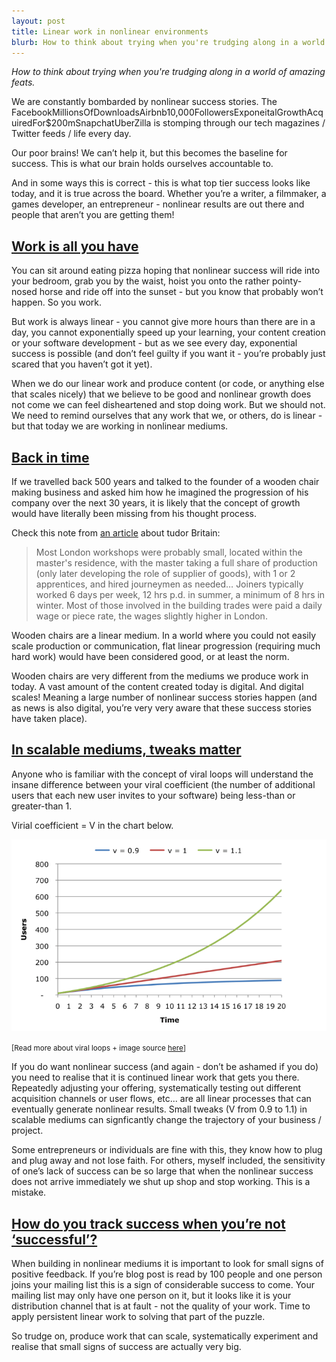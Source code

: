 ```yaml
---
layout: post
title: Linear work in nonlinear environments 
blurb: How to think about trying when you're trudging along in a world of amazing feats.
---
```

<i>How to think about trying when you're trudging along in a world of amazing feats.</i>

We are constantly bombarded by nonlinear success stories. The FacebookMillionsOfDownloadsAirbnb10,000FollowersExponeitalGrowthAcquiredFor$200mSnapchatUberZilla is stomping through our tech magazines / Twitter feeds / life every day.

Our poor brains! We can’t help it, but this becomes the baseline for success. This is what our brain holds ourselves accountable to.

And in some ways this is correct - this is what top tier success looks like today, and it is true across the board. Whether you’re a writer, a filmmaker, a games developer, an entrepreneur - nonlinear results are out there and people that aren’t you are getting them!

<h2><u>Work is all you have</u></h2>

You can sit around eating pizza hoping that nonlinear success will ride into your bedroom, grab you by the waist, hoist you onto the rather pointy-nosed horse and ride off into the sunset - but you know that probably won’t happen. So you work.

But work is always linear - you cannot give more hours than there are in a day, you cannot exponentially speed up your learning, your content creation or your software development - but as we see every day, exponential success is possible (and don’t feel guilty if you want it - you’re probably just scared that you haven’t got it yet).

When we do our linear work and produce content (or code, or anything else that scales nicely) that we believe to be good and nonlinear growth does not come we can feel disheartened and stop doing work. But we should not. We need to remind ourselves that any work that we, or others, do is linear - but that today we are working in nonlinear mediums. 

<h2><u>Back in time</u></h2>

If we travelled back 500 years and talked to the founder of a wooden chair making business and asked him how he imagined the progression of his company over the next 30 years, it is likely that the concept of growth would have literally been missing from his thought process. 

Check this note from <a href="http://www.npg.org.uk/research/programmes/making-art-in-tudor-britain/workshops/workshop-2-abstract-4.php" target="_blank">an article</a> about tudor Britain:

>Most London workshops were probably small, located within the master's residence, with the master taking a full share of production (only later developing the role of supplier of goods), with 1 or 2 apprentices, and hired journeymen as needed… Joiners typically worked 6 days per week, 12 hrs p.d. in summer, a minimum of 8 hrs in winter. Most of those involved in the building trades were paid a daily wage or piece rate, the wages slightly higher in London.  

Wooden chairs are a linear medium. In a world where you could not easily scale production or communication, flat linear progression (requiring much hard work) would have been considered good, or at least the norm.

Wooden chairs are very different from the mediums we produce work in today. A vast amount of the content created today is digital. And digital scales! Meaning a large number of nonlinear success stories happen (and as news is also digital, you’re very very aware that these success stories have taken place).

<h2><u>In scalable mediums, tweaks matter</u></h2>

Anyone who is familiar with the concept of viral loops will understand the insane difference between your viral coefficient (the number of additional users that each new user invites to your software) being less-than or greater-than 1. 

Virial coefficient = V in the chart below.

<img src="/images/viral.png">

<small>[Read more about viral loops + image source <a href="http://megaplayer.com/viral-coefficients/" target="_blank">here</a>]</small> 

If you do want nonlinear success (and again - don’t be ashamed if you do) you need to realise that it is continued linear work that gets you there. Repeatedly adjusting your offering, systematically testing out different acquisition channels or user flows, etc... are all linear processes that can eventually generate nonlinear results. Small tweaks (V from 0.9 to 1.1) in scalable mediums can signficantly change the trajectory of your business / project.

Some entrepreneurs or individuals are fine with this, they know how to plug and plug away and not lose faith. For others, myself included, the sensitivity of one’s lack of success can be so large that when the nonlinear success does not arrive immediately we shut up shop and stop working. This is a mistake.

<h2><u>How do you track success when you’re not ‘successful’?</u></h2>

When building in nonlinear mediums it is important to look for small signs of positive feedback. If you’re blog post is read by 100 people and one person joins your mailing list this is a sign of considerable success to come. Your mailing list may only have one person on it, but it looks like it is your distribution channel that is at fault - not the quality of your work. Time to apply persistent linear work to solving that part of the puzzle.

So trudge on, produce work that can scale, systematically experiment and realise that small signs of success are actually very big.

